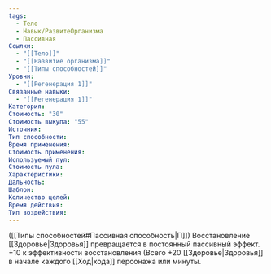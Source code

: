 ```yaml
---
tags:
  - Тело
  - Навык/РазвитеОрганизма
  - Пассивная
Ссылки:
  - "[[Тело]]"
  - "[[Развитие организма]]"
  - "[[Типы способностей]]"
Уровни:
  - "[[Регенерация 1]]"
Связанные навыки:
  - "[[Регенерация 1]]"
Категория: 
Стоимость: "30"
Стоимость выкупа: "55"
Источник:
Тип способности:
Время применения:
Стоимость применения:
Используемый пул:
Стоимость пула:
Характеристики:
Дальность:
Шаблон:
Количество целей:
Время действия:
Тип воздействия:
---
```

([[Типы способностей#Пассивная способность|П]]) Восстановление [[Здоровье|Здоровья]] превращается в постоянный пассивный эффект. +10 к эффективности восстановления (Всего +20 [[Здоровье|Здоровья]]  в начале каждого [[Ход|хода]] персонажа или минуты.